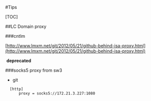 #Tips

[TOC]



##LC Domain proxy

###cntlm

[http://www.lmxm.net/git/2012/05/21/github-behind-isa-proxy.html](http://www.lmxm.net/git/2012/05/21/github-behind-isa-proxy.html)

​	**deprecated**



###socks5 proxy from sw3

* git

```
  [http]
      proxy = socks5://172.21.3.227:1080
```

